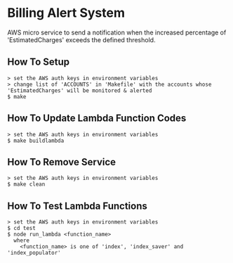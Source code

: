 
# Billing Alert System

AWS micro service to send a notification when the increased percentage of 'EstimatedCharges' exceeds the defined threshold.


## How To Setup

    > set the AWS auth keys in environment variables
    > change list of 'ACCOUNTS' in 'Makefile' with the accounts whose 'EstimatedCharges' will be monitored & alerted
    $ make


## How To Update Lambda Function Codes

    > set the AWS auth keys in environment variables
    $ make buildlambda


## How To Remove Service

    > set the AWS auth keys in environment variables
    $ make clean


## How To Test Lambda Functions

    > set the AWS auth keys in environment variables
    $ cd test
    $ node run_lambda <function_name>
      where
        <function_name> is one of 'index', 'index_saver' and 'index_populator'
